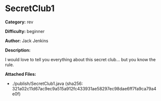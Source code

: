 # SecretClub1

**Category:** rev

**Difficulty:** beginner

**Author:** Jack Jenkins

**Description:**

I would love to tell you everything about this secret club... but you know the rule.

**Attached Files:**

- ./publish/SecretClub1.java (sha256: 321a02c11d67ac9ec9a515a912fc433931ae58297ec98dae6ff7fa9ca79a4e0f)
